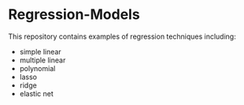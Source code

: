 # Regression-Models
This repository contains examples of regression techniques including:
* simple linear 
* multiple linear 
* polynomial
* lasso
* ridge 
* elastic net
